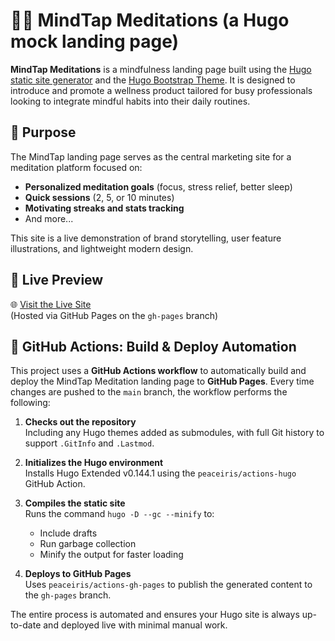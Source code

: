 # 🧘‍♀️ MindTap Meditations (a Hugo mock landing page)

**MindTap Meditations** is a mindfulness landing page built using the [Hugo static site generator](https://gohugo.io/) and the [Hugo Bootstrap Theme](https://github.com/filipecarneiro/hugo-bootstrap-theme). It is designed to introduce and promote a wellness product tailored for busy professionals looking to integrate mindful habits into their daily routines.

## 🌟 Purpose

The MindTap landing page serves as the central marketing site for a meditation platform focused on:

- **Personalized meditation goals** (focus, stress relief, better sleep)
- **Quick sessions** (2, 5, or 10 minutes)
- **Motivating streaks and stats tracking**
- And more...

This site is a live demonstration of brand storytelling, user feature illustrations, and lightweight modern design.

## 🚀 Live Preview

🌐 [Visit the Live Site](https://mkhosla11.github.io/hugo-mock-landing-page-autodeployed/)  
(Hosted via GitHub Pages on the `gh-pages` branch)

## 🔄 GitHub Actions: Build & Deploy Automation

This project uses a **GitHub Actions workflow** to automatically build and deploy the MindTap Meditation landing page to **GitHub Pages**. Every time changes are pushed to the `main` branch, the workflow performs the following:

1. **Checks out the repository**  
   Including any Hugo themes added as submodules, with full Git history to support `.GitInfo` and `.Lastmod`.

2. **Initializes the Hugo environment**  
   Installs Hugo Extended v0.144.1 using the `peaceiris/actions-hugo` GitHub Action.

3. **Compiles the static site**  
   Runs the command `hugo -D --gc --minify` to:
   - Include drafts
   - Run garbage collection
   - Minify the output for faster loading

4. **Deploys to GitHub Pages**  
   Uses `peaceiris/actions-gh-pages` to publish the generated content to the `gh-pages` branch.

The entire process is automated and ensures your Hugo site is always up-to-date and deployed live with minimal manual work.
